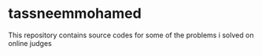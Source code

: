 # tassneemmohamed
This repository contains source codes for some of the problems i solved on online judges
